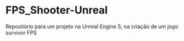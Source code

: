 # FPS_Shooter-Unreal
Repositório para um projeto na Unreal Engine 5, na criação de um jogo survivor FPS

